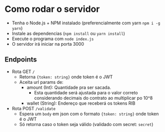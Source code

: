 # Como rodar o servidor
- Tenha o Node.js + NPM instalado (preferencialmente com yarn `npm i -g yarn`)
- Instale as dependencias (`npm install` ou `yarn install`)
- Execute o programa com `node index.js`
- O servidor irá iniciar na porta 3000

## Endpoints

- Rota GET `/` 
  - Retorna `{token: string}` onde token é o JWT
  - Aceita url params de:
    - amount (Int): Quantidade pra ser sacada.
      - Esta quantidade será ajustada para o valor correto considerando decimais do contrato ao multiplicar po 10^8
    - wallet (String): Endereço que receberá os tokens RIB
- Rota POST `/validate`
  - Espera um `body` em json com o formato `{token: string}` onde token é o JWT
  - Só retorna caso o token seja válido (validado com secret: `secret`)